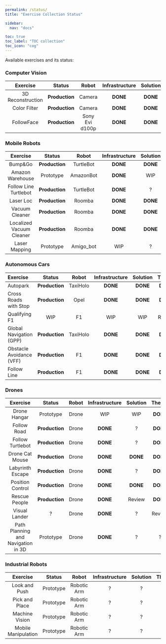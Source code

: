 ```yaml
---
permalink: /status/
title: "Exercise Collection Status"

sidebar:
  nav: "docs"

toc: true
toc_label: "TOC collection"
toc_icon: "cog"
---
```


Available exercises and its status:

### Computer Vision

|        Exercise         |     Status     |      Robot       | Infrastructure | Solution |  Theory  |
| :---------------------: | :------------: | :--------------: | :------------: | :------: | :------: |
| 3D Reconstruction       | **Production** |      Camera      |    **DONE**    | **DONE** | **DONE** |
| Color Filter            | **Production** |      Camera      |    **DONE**    | **DONE** | **DONE** |
| FollowFace              | **Production** |  Sony Evi d100p  |    **DONE**    | **DONE** | **DONE** |


### Mobile Robots

|        Exercise         |     Status     |      Robot       | Infrastructure | Solution |  Theory  |
| :---------------------: | :------------: | :--------------: | :------------: | :------: | :------: |
| Bump&Go                 | **Production** | TurtleBot        | **DONE**       | **DONE** | **DONE** |
| Amazon Warehouse        | Prototype      | AmazonBot        | **DONE**       | WIP      |  Review  |
| Follow Line Turtlebot   | **Production** | TurtleBot        | **DONE**       | ?        | **DONE** |
| Laser Loc               | **Production** | Roomba           | **DONE**       | **DONE** | **DONE** |
| Vacuum Cleaner          | **Production** | Roomba           | **DONE**       | **DONE** | **DONE** |
| Localized Vacuum Cleaner| **Production** | Roomba           | **DONE**       | **DONE** | **DONE** |
| Laser Mapping           | Prototype      | Amigo_bot        | WIP            | ?        | Review   |


### Autonomous Cars

|        Exercise         |     Status     |      Robot       | Infrastructure | Solution |  Theory  |
| :---------------------  | :------------: | :--------------: | :------------: | :------: | :------: |
| Autopark                | **Production** | TaxiHolo         | **DONE**       | **DONE** | **DONE** |
| Cross Roads with Stop   | **Production** | Opel             | **DONE**       | **DONE** | **DONE** |
| Qualifying F1           | WIP            | F1               | WIP            | WIP      | Review   |
| Global Navigation (GPP) | **Production** | TaxiHolo         | **DONE**       | **DONE** | **DONE** |
| Obstacle Avoidance (VFF)| **Production** | F1               | **DONE**       | **DONE** | **DONE** |
| Follow Line             | **Production** | F1               | **DONE**       | **DONE** | **DONE** |


### Drones

|        Exercise         |     Status     |      Robot       | Infrastructure | Solution |  Theory  |
| :---------------------: | :------------: | :--------------: | :------------: | :------: | :------: |
| Drone Hangar            | Prototype      | Drone            | WIP            | WIP      | **DONE** |
| Follow Road             | **Production** | Drone            | **DONE**       | ?        | **DONE** |
| Follow Turtlebot        | **Production** | Drone            | **DONE**       | ?        | **DONE** |
| Drone Cat Mouse         | **Production** | Drone            | **DONE**       | **DONE** | **DONE** |
| Labyrinth Escape        | **Production** | Drone            | **DONE**       | ?        | **DONE** |
| Position Control        | **Production** | Drone            | **DONE**       | **DONE** | **DONE** |
| Rescue People           | **Production** | Drone            | **DONE**       | Review   | **DONE** |
| Visual Lander           | ?              | Drone            | **DONE**       | ?        | Review   |
| Path Planning and Navigation in 3D | Prototype | Drone  | **DONE**       | ?        | ?        |


### Industrial Robots

|        Exercise         |     Status     |      Robot       | Infrastructure | Solution |  Theory  |
| :---------------------: | :------------: | :--------------: | :------------: | :------: | :------: |
| Look and Push           | Prototype      | Robotic Arm      | ?              | ?        | ?        |
| Pick and Place          | Prototype      | Robotic Arm      | ?              | ?        | ?        |
| Machine Vision          | Prototype      | Robotic Arm      | ?              | ?        | ?        |
| Mobile Manipulation     | Prototype      | Robotic Arm      | ?              | ?        | ?        |





